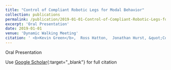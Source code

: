 ```yaml
---
title: "Control of Compliant Robotic Legs for Modal Behavior"
collection: publications
permalink: /publication/2019-01-01-Control-of-Compliant-Robotic-Legs-for-Modal-Behavior
excerpt: 'Oral Presentation'
date: 2019-01-01
venue: 'Dynamic Walking Meeting'
citation: ' <b>Kevin Green</b>,  Ross Hatton,  Jonathan Hurst, &quot;Control of Compliant Robotic Legs for Modal Behavior.&quot; Dynamic Walking Meeting, 2019.'
---
```

Oral Presentation

Use [Google Scholar](https://scholar.google.com/scholar?q=Control+of+Compliant+Robotic+Legs+for+Modal+Behavior){:target="_blank"} for full citation